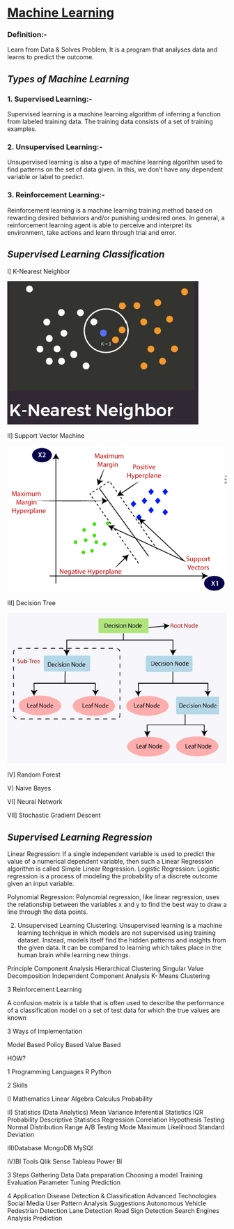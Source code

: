 
# <U>Machine Learning</U>

### <B>Definition:-</B> 
Learn from Data & Solves Problem, It is a program that analyses data and learns to predict the outcome.

## <I>Types of Machine Learning</I>

### <B>1. Supervised Learning:-</B>  
Supervised learning is a machine learning algorithm of inferring a function from labeled training data. The training data consists of a set of training examples.

### <B>2. Unsupervised Learning:-</B> 
Unsupervised learning is also a type of machine learning algorithm used to find patterns on the set of data given. In this, we don’t have any dependent variable or label to predict.

### <B>3. Reinforcement Learning:-</B> 
Reinforcement learning is a machine learning training method based on rewarding desired behaviors and/or punishing undesired ones. In general, a reinforcement learning agent is able to perceive and interpret its environment, take actions and learn through trial and error.


## <I>Supervised Learning Classification</I>

I] K-Nearest Neighbor


![](https://github.com/rb1511/MACHINE-LEARNING/blob/main/IMGKNN.JPG)


II] Support Vector Machine


![](https://github.com/rb1511/MACHINE-LEARNING/blob/main/IMGsupport-vector-machine-algorithm.png)


III] Decision Tree

![](https://github.com/rb1511/MACHINE-LEARNING/blob/main/IMGDT.JPG)

IV] Random Forest

V] Naive Bayes

VI] Neural Network

VII] Stochastic Gradient Descent



## <I>Supervised Learning Regression</I>

Linear Regression: If a single independent variable is used to predict the value of a numerical dependent variable, then such a Linear Regression algorithm is called Simple Linear Regression.
Logistic Regression: Logistic regression is a process of modeling the probability of a discrete outcome given an input variable.

Polynomial Regression: Polynomial regression, like linear regression, uses the relationship between the variables x and y to find the best way to draw a line through the data points.




2. Unsupervised Learning
Clustering: Unsupervised learning is a machine learning technique in which models are not supervised using training dataset. Instead, models itself find the hidden patterns and insights from the given data. It can be compared to learning which takes place in the human brain while learning new things.

Principle Component Analysis
Hierarchical Clustering
Singular Value Decomposition
Independent Component Analysis
K- Means Clustering



3 Reinforcement Learning


A confusion matrix is a table that is often used
to describe the performance of a classification
model on a set of test data for which the true
values are known

3 Ways of Implementation

Model Based
Policy Based
Value Based




HOW?

1 Programming Languages
R
Python



2 Skills


I) Mathematics
Linear Algebra
Calculus
Probability


II) Statistics (Data Analytics)
Mean
Variance
Inferential Statistics
IQR
Probability
Descriptive Statistics
Regression
Correlation
Hypothesis Testing
Normal Distribution
Range
A/B Testing
Mode
Maximum Likelihood
Standard Deviation


III)Database
MongoDB
MySQl



IV)BI Tools
Qlik Sense
Tableau
Power BI



3 Steps
Gathering Data
Data preparation
Choosing a model
Training
Evaluation
Parameter Tuning
Prediction




4 Application
Disease Detection & Classification
Advanced Technologies
Social Media
User Pattern Analysis
Suggestions
Autonomous Vehicle
Pedestrian Detection
Lane Detection
Road Sign Detection
Search Engines
Analysis
Prediction


